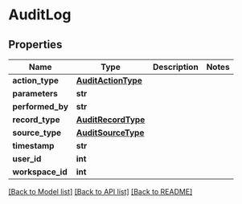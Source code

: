 # AuditLog

## Properties
Name | Type | Description | Notes
------------ | ------------- | ------------- | -------------
**action_type** | [**AuditActionType**](AuditActionType.md) |  | 
**parameters** | **str** |  | 
**performed_by** | **str** |  | 
**record_type** | [**AuditRecordType**](AuditRecordType.md) |  | 
**source_type** | [**AuditSourceType**](AuditSourceType.md) |  | 
**timestamp** | **str** |  | 
**user_id** | **int** |  | 
**workspace_id** | **int** |  | 

[[Back to Model list]](../README.md#documentation-for-models) [[Back to API list]](../README.md#documentation-for-api-endpoints) [[Back to README]](../README.md)

